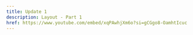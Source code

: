 ```yaml
---
title: Update 1
description: Layout - Part 1
href: https://www.youtube.com/embed/xqPAwhjXm6o?si=gCGgo8-OamhtIcuc
---
```

